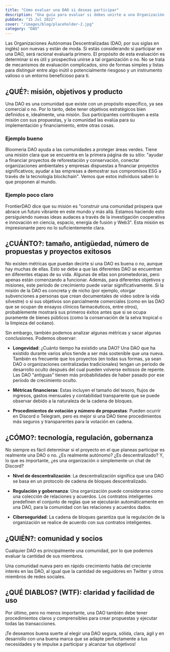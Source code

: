 ```yaml
---
title: "Cómo evaluar una DAO si deseas participar"
description: "Una guía para evaluar si debes unirte a una Organización Autónoma Descentralizada (DAO)"
pubDate: "15 Jul 2022"
cover: "/images/blog/placeholder-2.jpg"
category: "DAO"
---
```



Las Organizaciones Autónomas Descentralizadas (DAO, por sus siglas en inglés) son nuevas y están de moda. Si estás considerando si participar en una DAO, será racional evaluarla primero. El propósito de esta evaluación es determinar si es útil y prospectiva unirse a tal organización o no. No se trata de mecanismos de evaluación complicados, sino de formas simples y listas para distinguir entre algo inútil o potencialmente riesgoso y un instrumento valioso o un entorno beneficioso para ti.

## ¿QUÉ?: misión, objetivos y producto

Una DAO es una comunidad que existe con un propósito específico, ya sea comercial o no. Por lo tanto, debe tener objetivos estratégicos bien definidos e, idealmente, una misión. Sus participantes contribuyen a esta misión con sus propuestas, y la comunidad las evalúa para su implementación y financiamiento, entre otras cosas.

### Ejemplo bueno

Bloomeria DAO ayuda a las comunidades a proteger áreas verdes. Tiene una misión clara que se encuentra en la primera página de su sitio: "ayudar a financiar proyectos de reforestación y conservación, conectar organizaciones ambientales y empresas dispuestas a financiar proyectos significativos; ayudar a las empresas a demostrar sus compromisos ESG a través de la tecnología blockchain". Vemos que estos individuos saben lo que proponen al mundo.

### Ejemplo poco claro

FrontierDAO dice que su misión es "construir una comunidad próspera que abrace un futuro vibrante en este mundo y más allá. Estamos haciendo esto persiguiendo nuevas ideas audaces a través de la investigación cooperativa e innovación en ciencia, espacio, energía de fusión y Web3". Esta misión es impresionante pero no lo suficientemente clara.

## ¿CUÁNTO?: tamaño, antigüedad, número de propuestas y proyectos exitosos

No existen métricas que puedan decirte si una DAO es buena o no, aunque hay muchas de ellas. Esto se debe a que las diferentes DAO se encuentran en diferentes etapas de su vida. Algunas de ellas son prometedoras, pero apenas están comenzando a funcionar. Además, para diferentes objetivos y misiones, este período de crecimiento puede variar significativamente. Si la misión de la DAO es concreta y de nicho (por ejemplo, otorgar subvenciones a personas que crean documentales de video sobre la vida silvestre) o si sus objetivos son parcialmente comerciales (como en las DAO que se ocupan de ensayos clínicos farmacéuticos, entre otros), probablemente mostrará sus primeros éxitos antes que si se ocupa puramente de bienes públicos (como la conservación de la selva tropical o la limpieza del océano).

Sin embargo, también podemos analizar algunas métricas y sacar algunas conclusiones. Podemos observar:

- **Longevidad**: ¿Cuánto tiempo ha existido una DAO? Una DAO que ha existido durante varios años tiende a ser más sostenible que una nueva. También es frecuente que los proyectos (en todas sus formas, ya sean DAO o organizaciones centralizadas tradicionales) tengan un período de desarrollo oculto después del cual pueden volverse exitosos de repente. Las DAO "antiguas" tienen más probabilidades de haber pasado por ese período de crecimiento oculto.

- **Métricas financieras**: Estas incluyen el tamaño del tesoro, flujos de ingresos, gastos mensuales y contabilidad transparente que se puede observar debido a la naturaleza de la cadena de bloques.

- **Procedimientos de votación y número de propuestas**: Pueden ocurrir en Discord o Telegram, pero es mejor si una DAO tiene procedimientos más seguros y transparentes para la votación en cadena.

## ¿CÓMO?: tecnología, regulación, gobernanza

No siempre es fácil determinar si el proyecto en el que planeas participar es realmente una DAO o no. ¿Es realmente autónomo? ¿Es descentralizado? Y, lo que es importante, ¿es una organización o simplemente un chat de Discord?

- **Nivel de descentralización**: La descentralización significa que una DAO se basa en un protocolo de cadena de bloques descentralizado.

- **Regulación y gobernanza**: Una organización puede considerarse como una colección de relaciones y acuerdos. Los contratos inteligentes predefinen el conjunto de reglas que se ejecutarán automáticamente en una DAO, para la comunidad con las relaciones y acuerdos dados.

- **Ciberseguridad**: La cadena de bloques garantiza que la regulación de la organización se realice de acuerdo con sus contratos inteligentes.

## ¿QUIÉN?: comunidad y socios

Cualquier DAO es principalmente una comunidad, por lo que podemos evaluar la cantidad de sus miembros.

Una comunidad nueva pero en rápido crecimiento habla del creciente interés en las DAO, al igual que la cantidad de seguidores en Twitter y otros miembros de redes sociales.

## ¿QUÉ DIABLOS? (WTF): claridad y facilidad de uso

Por último, pero no menos importante, una DAO también debe tener procedimientos claros y comprensibles para crear propuestas y ejecutar todas las transacciones.

¡Te deseamos buena suerte al elegir una DAO segura, sólida, clara, ágil y en desarrollo con una buena marca que se adapte perfectamente a tus necesidades y te impulse a participar y alcanzar tus objetivos!
